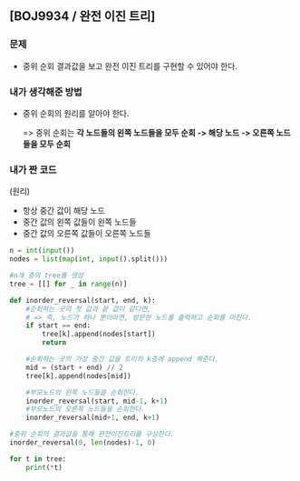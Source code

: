 ## [BOJ9934 / 완전 이진 트리]

### 문제

- 중위 순회 결과값을 보고 완전 이진 트리를 구현할 수 있어야 한다.



### 내가 생각해준 방법

- 중위 순회의 원리를 알아야 한다.

  => 중위 순회는 **각 노드들의 왼쪽 노드들을 모두 순회 -> 해당 노드 -> 오른쪽 노드들을 모두 순회**



### 내가 짠 코드

(원리)

- 항상 중간 값이 해당 노드
- 중간 값의 왼쪽 값들이 왼쪽 노드들
- 중간 값의 오른쪽 값들이 오른쪽 노드들

```python
n = int(input())
nodes = list(map(int, input().split()))

#n개 층의 tree를 생성
tree = [[] for _ in range(n)]

def inorder_reversal(start, end, k):
    #순회하는 곳의 첫 값과 끝 값이 같다면, 
    # => 즉, 노드가 하나 뿐이라면, 방문한 노드를 출력하고 순회를 마친다.
    if start == end:
        tree[k].append(nodes[start])
        return

    #순회하는 곳의 가장 중간 값을 트리의 k층에 append 해준다.
    mid = (start + end) // 2
    tree[k].append(nodes[mid])

    #부모노드의 왼쪽 노드들을 순회한다.
    inorder_reversal(start, mid-1, k+1)
    #부모노드의 오른쪽 노드들을 순회한다.
    inorder_reversal(mid+1, end, k+1)

#중위 순회의 결과값을 통해 완전이진트리를 구상한다.
inorder_reversal(0, len(nodes)-1, 0)

for t in tree:
    print(*t)
```
